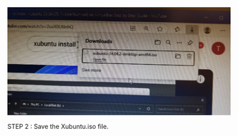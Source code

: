 <img src="https://github.com/hawire/Xubuntu-OS-24.04/blob/main/installation%20steps.md/photo_2025-05-15_11-10-43.jpg?raw=true" alt="Xubuntu iso file " width="600">
<p>STEP 2 : Save the Xubuntu.iso file.</p>
